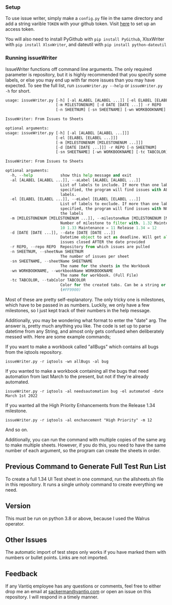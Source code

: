 ### Setup

To use issue writer, simply make a `config.py` file in the same directory and add a string varible `TOKEN` with your github token. Visit [here](https://docs.github.com/en/free-pro-team@latest/github/authenticating-to-github/creating-a-personal-access-token) to set up an access token. 

You will also need to install PyGithub with `pip install PyGithub`, XlsxWriter with `pip install XlsxWriter`, and dateutil with `pip install python-dateutil`

### Running issueWriter

IssueWriter functions off command line arguments. The only required parameter is repository, but it is highly
recommended that you specify some labels, or else you may end up with far more issues than you may have expected.
To see the full list, run `issueWriter.py --help` or `issueWriter.py -h` for short.

```python
usage: issueWriter.py [-h] [-al ALABEL [ALABEL ...]] [-el ELABEL [ELABEL ...]]
                      [-m MILESTONENUM] [-d DATE [DATE ...]] -r REPO
                      [-n SHEETNUM] [-sn SHEETNAME] [-wn WORKBOOKNAME]

IssueWriter: From Issues to Sheets

optional arguments:
usage: issueWriter.py [-h] [-al [ALABEL [ALABEL ...]]]
                      [-el [ELABEL [ELABEL ...]]]
                      [-m [MILESTONENUM [MILESTONENUM ...]]]
                      [-d [DATE [DATE ...]]] -r REPO [-n SHEETNUM]
                      [-sn SHEETNAME] [-wn WORKBOOKNAME] [-tc TABCOLOR]

IssueWriter: From Issues to Sheets

optional arguments:
  -h, --help            show this help message and exit
  -al [ALABEL [ALABEL ...]], --aLabel [ALABEL [ALABEL ...]]
                        List of labels to include. If more than one label is
                        specified, the program will find issues with ALL
                        labels.
  -el [ELABEL [ELABEL ...]], --eLabel [ELABEL [ELABEL ...]]
                        List of labels to exclude. If more than one label is
                        specified, the program will find issues with NONE of
                        the labels
  -m [MILESTONENUM [MILESTONENUM ...]], --milestoneNum [MILESTONENUM [MILESTONENUM ...]]
                        Number of milestone to filter with. 1.32 Maintenance =
                        10 1.33 Maintenance = 11 Release 1.34 = 12
  -d [DATE [DATE ...]], --date [DATE [DATE ...]]
                        Datetime object to act as deadline. Will get all
                        issues closed AFTER the date provided
  -r REPO, --repo REPO  Repository from which issues are pulled
  -n SHEETNUM, --sheetNum SHEETNUM
                        The number of issues per sheet
  -sn SHEETNAME, --sheetName SHEETNAME
                        The name for the sheets in the Workbook
  -wn WORKBOOKNAME, --workbookName WORKBOOKNAME
                        The name for workbook. (Full File)
  -tc TABCOLOR, --tabColor TABCOLOR
                        Color for the created tabs. Can be a string or or HEX.
                        (#FF9900)
```

Most of these are pretty self-explanatory. The only tricky one is milestones, which have to be passed in as numbers.
Luckily, we only have a few milestones, so I just kept track of their numbers in the help message.

Additionally, you may be wondering what format to enter the "date" arg. The answer is, pretty much anything you like.
The code is set up to parse datetime from any String, and almost only gets confused when deliberately messed with. 
Here are some example commands;

If you want to make a workbook called "allBugs" which contains all bugs from the iqtools repository.

`issueWriter.py -r iqtools -wn allBugs -al bug`

If you wanted to make a workbook containing all the bugs that need automation from last March 
to the present, but not if they're already automated.

`issueWriter.py -r iqtools -al needsautomation bug -el automated -date March 1st 2022`

If you wanted all the High Priority Enhancements from the Release 1.34 milestone.

`issueWriter.py -r iqtools -al enchancement "High Priority" -m 12`

And so on.

Additionally, you can run the command with multiple copies of the same arg to make multiple sheets.
However, if you do this, you need to have the same number of each argument, so the program can create
the sheets in order.

## Previous Command to Generate Full Test Run List

To create a full 1.34 UI Test sheet in one command, run the allsheets.sh file in this repository. 
It runs a single unholy command to create everything we need.


## Version

This must be run on python 3.8 or above, because I used the Walrus operator.

## Other Issues

The automatic import of test steps only works if you have marked them with numbers or bullet points. Links are
not imported.

## Feedback

If any Vantiq employee has any questions or comments, feel free to either drop me an email at sackerman@vantiq.com
or open an issue on this repository. I will respond in a timely manner.